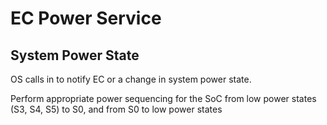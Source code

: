 # EC Power Service

## System Power State

OS calls in to notify EC or a change in system power state.

Perform appropriate power sequencing for the SoC from low power states
(S3, S4, S5) to S0, and from S0 to low power states

